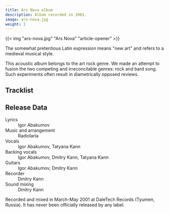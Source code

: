 ```yaml
---
title: Ars Nova album
description: Album recorded in 2001.
image: ars-nova.jpg
weight: 1
---
```


{{< img "ars-nova.jpg" "Ars Nova" "article-opener" >}}

The somewhat pretentious Latin expression means "new art" and refers to a medieval musical style.

This acoustic album belongs to the art rock genre. We made an attempt to fusion the two competing and irreconcilable genres: rock and bard song. Such experiments often result in diametrically opposed reviews.

## Tracklist

<!-- TODO -->

## Release Data

<dl>
    <dt>Lyrics</dt>               <dd>Igor Abakumov</dd>
    <dt>Music and arrangement</dt><dd>Radiolaria</dd>
    <dt>Vocals</dt>               <dd>Igor Abakumov, Tatyana Kann</dd>
    <dt>Backing vocals</dt>       <dd>Igor Abakumov, Dmitry Kann, Tatyana Kann</dd>
    <dt>Guitars</dt>              <dd>Igor Abakumov, Dmitry Kann</dd>
    <dt>Recorder</dt>             <dd>Dmitry Kann</dd>
    <dt>Sound mixing</dt>         <dd>Dmitry Kann</dd>
</dl>

Recorded and mixed in March-May 2001 at DaleTech Records (Tyumen, Russia). It has never been officially released by any label.
